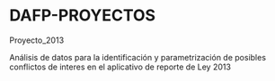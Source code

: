 # DAFP-PROYECTOS
Proyecto_2013

<p> Análisis de datos para la identificación y parametrización de posibles conflictos de interes en el aplicativo de reporte de Ley 2013 </p>
